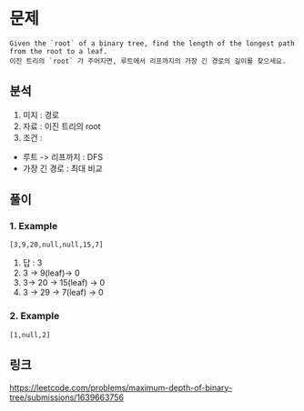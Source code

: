# 문제

~~~text
Given the `root` of a binary tree, find the length of the longest path from the root to a leaf.
이진 트리의 `root` 가 주어지면, 루트에서 리프까지의 가장 긴 경로의 길이를 찾으세요.
~~~

## 분석

1. 미지 : 경로
2. 자료 : 이진 트리의 root
3. 조건 :

- 루트 -> 리프까지 : DFS
- 가장 긴 경로 : 최대 비교

## 풀이

### 1. Example

~~~text
[3,9,20,null,null,15,7]
~~~

1. 답 : 3
2. 3 -> 9(leaf)-> 0
3. 3-> 20 -> 15(leaf) -> 0
4. 3 -> 29 -> 7(leaf) -> 0

### 2. Example

~~~text
[1,null,2]
~~~

## 링크
https://leetcode.com/problems/maximum-depth-of-binary-tree/submissions/1639663756